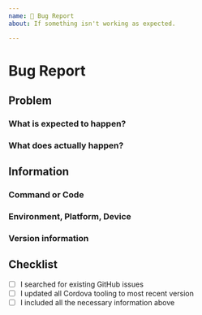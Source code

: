 ```yaml
---
name: 🐛 Bug Report
about: If something isn't working as expected.

---
```


# Bug Report

## Problem

### What is expected to happen?

### What does actually happen?

## Information
<!-- Include all relevant information that might help understand and reproduce the problem -->

### Command or Code
<!-- What command or code is needed to reproduce the problem? -->

### Environment, Platform, Device
<!-- In what environment, on what platform or on which device are you experiencing the issue? -->

### Version information
<!-- 
What are relevant versions you are using?
For example:
Cordova: Cordova CLI, Cordova Platforms, Cordova Plugins 
Other Frameworks: Ionic Framework and CLI version
Operating System, Android Studio, Xcode etc.
-->

## Checklist
<!-- Please check the boxes by putting an x in the [ ]: [x] -->

- [ ] I searched for existing GitHub issues
- [ ] I updated all Cordova tooling to most recent version
- [ ] I included all the necessary information above 
